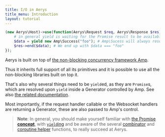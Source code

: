```yaml
---
title: I/O in Aerys
title_menu: Introduction
layout: tutorial
---
```


```php
(new Aerys\Host)->use(function(Aerys\Request $req, Aerys\Response $res) {
	# in general yield is waiting for the Promise result to be available (just in the special case of Amp\Success it is available immediately)
	$data = yield new Amp\Success("foo"); # Amp\Sucess will always resolve to the value passed to its constructor
	$res->end($data); # We end up with $data === "foo"
});
```

Aerys is built on top of [the non-blocking concurrency framework Amp](../../amp).

Thus it inherits full support of all its primitives and it is possible to use all the non-blocking libraries built on top it.

That's also why several things need to be `yield`ed, as they are `Promise`s, which are resolved upon `yield` inside a Generator controlled by Amp. See also [the related documentation](../../amp/coroutines/).

Most importantly, if the request handler callable or the Websocket handlers are returning a Generator, these are also passed to Amp's control.

> **Note**: In general, you should make yourself familiar with [the Promise **concept**](../../amp/promises/), with [`yield`ing](../../amp/coroutines/) and be aware of the several [combinator](../../amp/promises/helpers) and [coroutine helper](../../amp/coroutines/helpers) functions, to really succeed at Aerys.